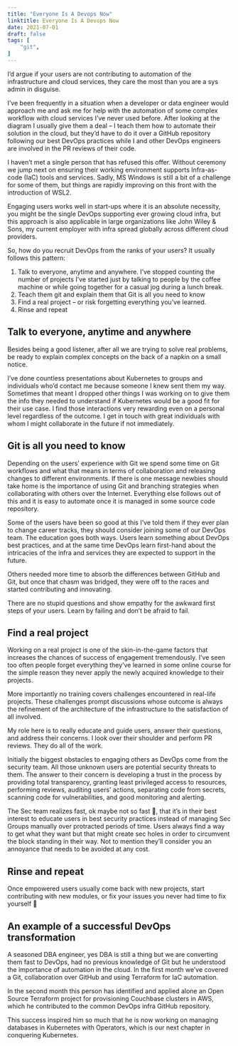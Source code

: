 ```yaml
---
title: "Everyone Is A Devops Now"
linktitle: Everyone Is A Devops Now
date: 2021-07-01
draft: false
tags: [
    "git",
]
---
```


I’d argue if your users are not contributing to automation of the infrastructure and cloud services, they care the most than you are a sys admin in disguise.  

I’ve been frequently in a situation when a developer or data engineer would approach me and ask me for help with the automation of some complex workflow with cloud services I’ve never used before. After looking at the diagram I usually give them a deal – I teach them how to automate their solution in the cloud, but they’d have to do it over a GitHub repository following our best DevOps practices while I and other DevOps engineers are involved in the PR reviews of their code.

I haven’t met a single person that has refused this offer. Without ceremony we jump next on ensuring their working environment supports Infra-as-code (IaC) tools and services. Sadly, MS Windows is still a bit of a challenge for some of them, but things are rapidly improving on this front with the introduction of WSL2. 

Engaging users works well in start-ups where it is an absolute necessity, you might be the single DevOps supporting ever growing cloud infra, but this approach is also applicable in large organizations like John Wiley & Sons, my current employer with infra spread globally across different cloud providers.

So, how do you recruit DevOps from the ranks of your users? It usually follows this pattern:
1.	Talk to everyone, anytime and anywhere.
I’ve stopped counting the number of projects I’ve started just by talking to people by the coffee machine or while going together for a casual jog during a lunch break.
2.	Teach them git and explain them that Git is all you need to know
3.	Find a real project – or risk forgetting everything you’ve learned.
4.	Rinse and repeat

## Talk to everyone, anytime and anywhere
Besides being a good listener, after all we are trying to solve real problems, be ready to explain complex concepts on the back of a napkin on a small notice. 

I’ve done countless presentations about Kubernetes to groups and individuals who’d contact me because someone I knew sent them my way. Sometimes that meant I dropped other things I was working on to give them the info they needed to understand if Kubernetes would be a good fit for their use case. I find those interactions very rewarding even on a personal level regardless of the outcome. I get in touch with great individuals with whom I might collaborate in the future if not immediately. 

## Git is all you need to know

Depending on the users’ experience with Git we spend some time on Git workflows and what that means in terms of collaboration and releasing changes to different environments. If there is one message newbies should take home is the importance of using Git and branching strategies when collaborating with others over the Internet. Everything else follows out of this and it is easy to automate once it is managed in some source code repository.

Some of the users have been so good at this I’ve told them if they ever plan to change career tracks, they should consider joining some of our DevOps team. The education goes both ways. Users learn something about DevOps best practices, and at the same time DevOps learn first-hand about the intricacies of the infra and services they are expected to support in the future.

Others needed more time to absorb the differences between GitHub and Git, but once that chasm was bridged, they were off to the races and started contributing and innovating. 

There are no stupid questions and show empathy for the awkward first steps of your users. Learn by failing and don’t be afraid to fail.

## Find a real project 

Working on a real project is one of the skin-in-the-game factors that increases the chances of success of engagement tremendously. I’ve seen too often people forget everything they’ve learned in some online course for the simple reason they never apply the newly acquired knowledge to their projects.

More importantly no training covers challenges encountered in real-life projects. These challenges prompt discussions whose outcome is always the refinement of the architecture of the infrastructure to the satisfaction of all involved.

My role here is to really educate and guide users, answer their questions, and address their concerns. I look over their shoulder and perform PR reviews. They do all of the work. 

Initially the biggest obstacles to engaging others as DevOps come from the security team. All those unknown users are potential security threats to them. The answer to their concern is developing a trust in the process by providing total transparency, granting least privileged access to resources, performing reviews, auditing users’ actions, separating code from secrets, scanning code for vulnerabilities, and good monitoring and alerting. 

The Sec team realizes fast, ok maybe not so fast , that it’s in their best interest to educate users in best security practices instead of managing Sec Groups manually over protracted periods of time. Users always find a way to get what they want but that might create sec holes in order to circumvent the block standing in their way. Not to mention they’ll consider you an annoyance that needs to be avoided at any cost.

## Rinse and repeat

Once empowered users usually come back with new projects, start contributing with new modules, or fix your issues you never had time to fix yourself 

## An example of a successful DevOps transformation

A seasoned DBA engineer, yes DBA is still a thing but we are converting them fast to DevOps, had no previous knowledge of Git but he understood the importance of automation in the cloud. In the first month we’ve covered a Git, collaboration over GitHub and using Terraform for IaC automation.

In the second month this person has identified and applied alone an Open Source Terraform project for provisioning Couchbase clusters in AWS, which he contributed to the common DevOps infra GitHub repository. 

This success inspired him so much that he is now working on managing databases in Kubernetes with Operators, which is our next chapter in conquering Kubernetes.
 
